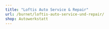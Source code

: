 ```yaml
---
title: "Loftis Auto Service & Repair"
url: /burnet/loftis-auto-service-und-repair/
shop: Autowerkstatt
---
```

